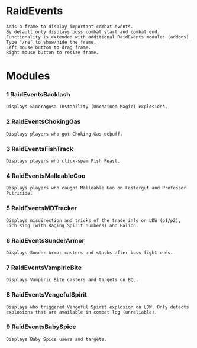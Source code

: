 # RaidEvents

    Adds a frame to display important combat events.
    By default only displays boss combat start and combat end.
    Functionality is extended with additional RaidEvents modules (addons).
    Type "/re" to show/hide the frame.
    Left mouse button to drag frame.
    Right mouse button to resize frame.

# Modules

### 1 RaidEventsBacklash
    Displays Sindragosa Instability (Unchained Magic) explosions.
### 2 RaidEventsChokingGas
    Displays players who got Choking Gas debuff.
### 3 RaidEventsFishTrack
    Displays players who click-spam Fish Feast.
### 4 RaidEventsMalleableGoo
    Displays players who caught Malleable Goo on Festergut and Professor Putricide.
### 5 RaidEventsMDTracker
    Displays misdirection and tricks of the trade info on LDW (p1/p2), Lich King (with Raging Spirit numbers) and Halion.
### 6 RaidEventsSunderArmor
    Displays Sunder Armor casters and stacks after boss fight ends.
### 7 RaidEventsVampiricBite
    Displays Vampiric Bite casters and targets on BQL.
### 8 RaidEventsVengefulSpirit
    Displays who triggered Vengeful Spirit explosion on LDW. Only detects explosions that are available in combat log (unreliable).
### 9 RaidEventsBabySpice
    Displays Baby Spice users and targets.
